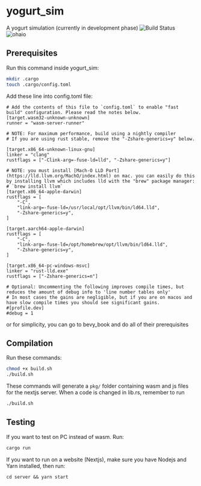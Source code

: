 # yogurt_sim
A yogurt simulation (currently in development phase)
![Build Status](https://github.com/CaoKha/yogurt_sim/actions/workflows/ci.yaml/badge.svg)
![ohaio](https://media.tenor.com/G78em4XTdjwAAAAd/yogurt.gif)

## Prerequisites
Run this command inside yogurt_sim:
```bash
mkdir .cargo
touch .cargo/config.toml
```
Add these line into config.toml file:
```
# Add the contents of this file to `config.toml` to enable "fast build" configuration. Please read the notes below.
[target.wasm32-unknown-unknown]
runner = "wasm-server-runner"

# NOTE: For maximum performance, build using a nightly compiler
# If you are using rust stable, remove the "-Zshare-generics=y" below.

[target.x86_64-unknown-linux-gnu]
linker = "clang"
rustflags = ["-Clink-arg=-fuse-ld=lld", "-Zshare-generics=y"]

# NOTE: you must install [Mach-O LLD Port](https://lld.llvm.org/MachO/index.html) on mac. you can easily do this by installing llvm which includes lld with the "brew" package manager:
# `brew install llvm`
[target.x86_64-apple-darwin]
rustflags = [
    "-C",
    "link-arg=-fuse-ld=/usr/local/opt/llvm/bin/ld64.lld",
    "-Zshare-generics=y",
]

[target.aarch64-apple-darwin]
rustflags = [
    "-C",
    "link-arg=-fuse-ld=/opt/homebrew/opt/llvm/bin/ld64.lld",
    "-Zshare-generics=y",
]

[target.x86_64-pc-windows-msvc]
linker = "rust-lld.exe"
rustflags = ["-Zshare-generics=n"]

# Optional: Uncommenting the following improves compile times, but reduces the amount of debug info to 'line number tables only'
# In most cases the gains are negligible, but if you are on macos and have slow compile times you should see significant gains.
#[profile.dev]
#debug = 1

```
or for simplicity, you can go to bevy_book and do all of their prerequisites


## Compilation
Run these commands:
```bash
chmod +x build.sh
./build.sh
```
These commands will generate a `pkg/` folder containing wasm and js files for the nextjs server.
When a code is changed in lib.rs, remember to run 
```bash
./build.sh

```

## Testing
If you want to test on PC instead of wasm. Run:
```bash
cargo run
```

If you want to run on a website (Nextjs), make sure you have Nodejs and Yarn installed, then run:  
```
cd server && yarn start
```

